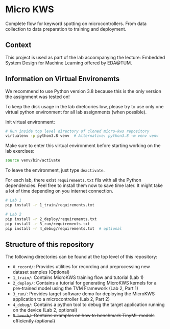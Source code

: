 # Micro KWS

Complete flow for keyword spotting on microcontrollers. From data collection to data preparation to training and deployment.

## Context
This project is used as part of the lab accompanying the lecture: Embedded System Design for Machine Learning offered by EDA@TUM.

## Information on Virtual Environemts

We recommend to use Python version 3.8 because this is the only version the assignment was tested on!

To keep the disk usage in the lab diretcories low, please try to use only one virtual python environment for all lab assignments (when possible).

Init virtual environment:

```bash
# Run inside top level directory of cloned micro-kws repository
virtualenv -p python3.8 venv  # Alternative: python3.8 -m venv venv
```

Make sure to enter this virtual environment before starting working on the lab exercises:

```bash
source venv/bin/activate
```

To leave the environment, just type `deactivate`.

For each lab, there exist `requirements.txt` fils with all the Python dependencies. Feel free to install them now to save time later. It might take a lot of time depending on you internet connection.

```bash
# Lab 1
pip install -r 1_train/requirements.txt

# Lab 2
pip install -r 2_deploy/requirements.txt
pip install -r 3_run/requirements.txt
pip install -r 4_debug/requirements.txt  # optional
```

## Structure of this repository
The following directories can be found at the top level of this repository:
- `0_record/`: Provides utilities for recording and preprocessing new dataset samples (Optional)
- `1_train/`: Contains MicroKWS training flow and tutorial (Lab 1)
- `2_deploy/`: Contains a tutorial for generating MicroKWS kernels for a pre-trained model using the TVM Framework (Lab 2, Part 1)
- `3_run/`: Provides target software demo for deploying the MicroKWS application to a microcontroller (Lab 2, Part 2)
- `4_debug/`: Contains a python tool to debug the target application running on the device (Lab 2, optional)
- ~~`5_bench/`: Contains examples on how to benchmark TinyML models efficiently (optional)~~
